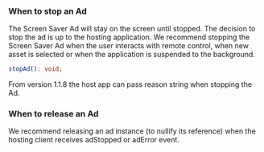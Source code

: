 ### When to stop an Ad   
The Screen Saver Ad will stay on the screen until stopped. The decision to stop the ad is up to the hosting application. We recommend stopping the Screen Saver Ad when the user interacts with remote control, when new asset is selected or when the application is suspended to the background.   
```typescript
stopAd(): void;
```
From version 1.1.8 the host app can pass reason string when stopping the Ad. 
 
### When to release an Ad   
We recommend releasing an ad instance (to nullify its reference) when the hosting client receives adStopped or adError event.   